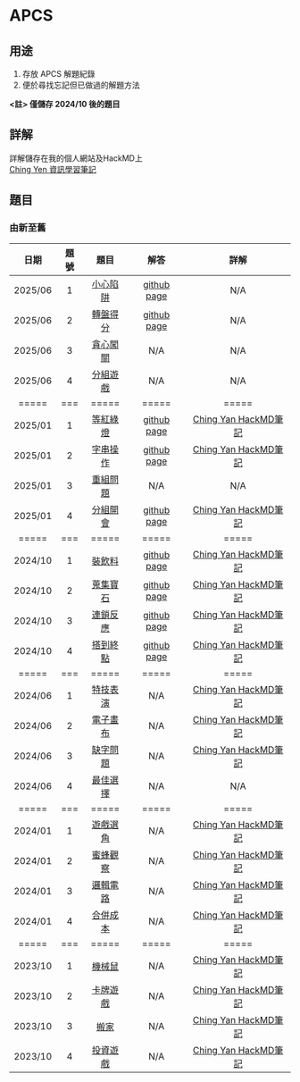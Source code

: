 # APCS

## 用途
1. 存放 APCS 解題紀錄
2. 便於尋找忘記但已做過的解題方法

**<註> 僅儲存 2024/10 後的題目**

## 詳解
詳解儲存在我的個人網站及HackMD上  
[Ching Yen 資訊學習筆記](https://www.tseng-school.com/)

## 題目
### 由新至舊
日期 | 題號 | 題目 | 解答 | 詳解 |
|:--------:|:--------:|:-------:|:--------:|:--------:|
| 2025/06 | 1 | [小心陷阱](https://zerojudge.tw/ShowProblem?problemid=q836) | [github page](/202506/1.cpp) | N/A | 
| 2025/06 | 2 | [轉盤得分](https://zerojudge.tw/ShowProblem?problemid=q837) | [github page](/202506/2.cpp) | N/A | 
| 2025/06 | 3 | [貪心闖關](https://zerojudge.tw/ShowProblem?problemid=q838) | N/A | N/A | 
| 2025/06 | 4 | [分組遊戲](https://zerojudge.tw/ShowProblem?problemid=q839) | N/A | N/A | 
| ===== | === | ===== | ===== | ===== |
| 2025/01 | 1 | [等紅綠燈](https://zerojudge.tw/ShowProblem?problemid=q181) | [github page](/202501/1.cpp) | [Ching Yan HackMD筆記](https://hackmd.io/@chingyan/B16Ic0Sdeg#%E7%AC%AC%E4%B8%80%E9%A1%8C-%E7%AD%89%E7%B4%85%E7%B6%A0%E7%87%88-ZeroJudge-q181) | 
| 2025/01 | 2 | [字串操作](https://zerojudge.tw/ShowProblem?problemid=q182) | [github page](/202501/2.cpp) | [Ching Yan HackMD筆記](https://hackmd.io/@chingyan/B16Ic0Sdeg#%E7%AC%AC%E4%BA%8C%E9%A1%8C-%E5%AD%97%E4%B8%B2%E6%93%8D%E4%BD%9C-ZeroJudge-q182) | 
| 2025/01 | 3 | [重組問題](https://zerojudge.tw/ShowProblem?problemid=q183) | N/A | N/A | 
| 2025/01 | 4 | [分組開會](https://zerojudge.tw/ShowProblem?problemid=q184) | [github page](/202501/4.cpp) | [Ching Yan HackMD筆記](https://hackmd.io/@chingyan/B16Ic0Sdeg#%E7%AC%AC%E5%9B%9B%E9%A1%8C-%E5%88%86%E7%B5%84%E9%96%8B%E6%9C%83-ZeroJudge-q184) | 
| ===== | === | ===== | ===== | ===== |
| 2024/10 | 1 | [裝飲料](https://zerojudge.tw/ShowProblem?problemid=o711) | [github page](/202410/1.cpp) | [Ching Yan HackMD筆記](https://hackmd.io/@chingyan/Hyb9u_jwyl#%E7%AC%AC%E4%B8%80%E9%A1%8C-%E8%A3%9D%E9%A3%B2%E6%96%99-ZeroJudge-o711) | 
| 2024/10 | 2 | [蒐集寶石](https://zerojudge.tw/ShowProblem?problemid=o712) | [github page](/202410/2.cpp) | [Ching Yan HackMD筆記](https://hackmd.io/@chingyan/Hyb9u_jwyl#%E7%AC%AC%E4%BA%8C%E9%A1%8C-%E8%92%90%E9%9B%86%E5%AF%B6%E7%9F%B3-ZeroJudge-o712) | 
| 2024/10 | 3 | [連鎖反應](https://zerojudge.tw/ShowProblem?problemid=o713) | [github page](/202410/3.cpp) | [Ching Yan HackMD筆記](https://hackmd.io/@chingyan/Hyb9u_jwyl#%E7%AC%AC%E4%B8%89%E9%A1%8C-%E9%80%A3%E9%8E%96%E5%8F%8D%E6%87%89-ZeroJudge-o713) | 
| 2024/10 | 4 | [搭到終點](https://zerojudge.tw/ShowProblem?problemid=o714) | [github page](/202410/4.cpp) | [Ching Yan HackMD筆記](https://hackmd.io/@chingyan/Hyb9u_jwyl#%E7%AC%AC%E5%9B%9B%E9%A1%8C-%E6%90%AD%E5%88%B0%E7%B5%82%E9%BB%9E-ZeroJudge-o714) | 
| ===== | === | ===== | ===== | ===== |
| 2024/06 | 1 | [特技表演](https://zerojudge.tw/ShowProblem?problemid=o076) | N/A | [Ching Yan HackMD筆記](https://hackmd.io/@chingyan/rJKdh43rR#%E7%AC%AC%E4%B8%80%E9%A1%8C-%E7%89%B9%E6%8A%80%E8%A1%A8%E6%BC%94-ZeroJudge-o076) | 
| 2024/06 | 2 | [電子畫布](https://zerojudge.tw/ShowProblem?problemid=o077) | N/A | [Ching Yan HackMD筆記](https://hackmd.io/@chingyan/rJKdh43rR#%E7%AC%AC%E4%BA%8C%E9%A1%8C-%E9%9B%BB%E5%AD%90%E7%95%AB%E5%B8%83-ZeroJudge-o077) | 
| 2024/06 | 3 | [缺字問題](https://zerojudge.tw/ShowProblem?problemid=o078) | N/A | [Ching Yan HackMD筆記](https://hackmd.io/@chingyan/rJKdh43rR#%E7%AC%AC%E4%B8%89%E9%A1%8C-%E7%BC%BA%E5%AD%97%E5%95%8F%E9%A1%8C-ZeroJudge-o078) | 
| 2024/06 | 4 | [最佳選擇](https://zerojudge.tw/ShowProblem?problemid=o079) | N/A | N/A | 
| ===== | === | ===== | ===== | ===== |
| 2024/01 | 1 | [遊戲選角](https://zerojudge.tw/ShowProblem?problemid=m931) | N/A | [Ching Yan HackMD筆記](https://hackmd.io/@chingyan/r1_y8MaM0#%E7%AC%AC%E4%B8%80%E9%A1%8C-%E9%81%8A%E6%88%B2%E9%81%B8%E8%A7%92-ZeroJudge-m931) | 
| 2024/01 | 2 | [蜜蜂觀察](https://zerojudge.tw/ShowProblem?problemid=m932) | N/A | [Ching Yan HackMD筆記](https://hackmd.io/@chingyan/r1_y8MaM0#%E7%AC%AC%E4%BA%8C%E9%A1%8C-%E8%9C%9C%E8%9C%82%E8%A7%80%E5%AF%9F-ZeroJudge-m932) | 
| 2024/01 | 3 | [邏輯電路](https://zerojudge.tw/ShowProblem?problemid=m933) | N/A | [Ching Yan HackMD筆記](https://hackmd.io/@chingyan/r1_y8MaM0#%E7%AC%AC%E4%B8%89%E9%A1%8C-%E9%82%8F%E8%BC%AF%E9%9B%BB%E8%B7%AF-ZeroJudge-m933) | 
| 2024/01 | 4 | [合併成本](https://zerojudge.tw/ShowProblem?problemid=m934) | N/A | [Ching Yan HackMD筆記](https://hackmd.io/@chingyan/r1_y8MaM0#%E7%AC%AC%E5%9B%9B%E9%A1%8C-%E5%90%88%E4%BD%B5%E6%88%90%E6%9C%AC-ZeroJudge-m934) | 
| ===== | === | ===== | ===== | ===== |
| 2023/10 | 1 | [機械鼠](https://zerojudge.tw/ShowProblem?problemid=m370) | N/A | [Ching Yan HackMD筆記](https://hackmd.io/@chingyan/rkmQSEEm0#%E7%AC%AC%E4%B8%80%E9%A1%8C-%E6%A9%9F%E6%A2%B0%E9%BC%A0-ZeroJudge-m370) | 
| 2023/10 | 2 | [卡牌遊戲](https://zerojudge.tw/ShowProblem?problemid=m371) | N/A | [Ching Yan HackMD筆記](https://hackmd.io/@chingyan/rkmQSEEm0#%E7%AC%AC%E4%BA%8C%E9%A1%8C-%E5%8D%A1%E7%89%8C%E9%81%8A%E6%88%B2-ZeroJudge-m371) | 
| 2023/10 | 3 | [搬家](https://zerojudge.tw/ShowProblem?problemid=m372) | N/A | [Ching Yan HackMD筆記](https://hackmd.io/@chingyan/rkmQSEEm0#%E7%AC%AC%E4%B8%89%E9%A1%8C-%E6%90%AC%E5%AE%B6-ZeroJudge-m372) | 
| 2023/10 | 4 | [投資遊戲](https://zerojudge.tw/ShowProblem?problemid=m373) | N/A | [Ching Yan HackMD筆記](https://hackmd.io/@chingyan/rkmQSEEm0#%E7%AC%AC%E5%9B%9B%E9%A1%8C-%E6%8A%95%E8%B3%87%E9%81%8A%E6%88%B2-ZeroJudge-m373) | 
